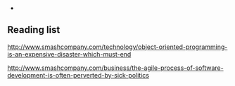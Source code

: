 

-
Reading list
-

http://www.smashcompany.com/technology/object-oriented-programming-is-an-expensive-disaster-which-must-end

http://www.smashcompany.com/business/the-agile-process-of-software-development-is-often-perverted-by-sick-politics

